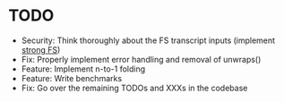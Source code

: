 # TODO

- Security: Think thoroughly about the FS transcript inputs (implement [strong FS](https://eprint.iacr.org/2023/691))
- Fix: Properly implement error handling and removal of unwraps()
- Feature: Implement n-to-1 folding
- Feature: Write benchmarks
- Fix: Go over the remaining TODOs and XXXs in the codebase
